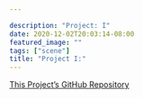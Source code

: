 ```yaml
---

description: "Project: I"
date: 2020-12-02T20:03:14-08:00
featured_image: ""
tags: ["scene"]
title: "Project I:"
---
```


[This Project’s GitHub Repository](https://github.com/carl-14)
